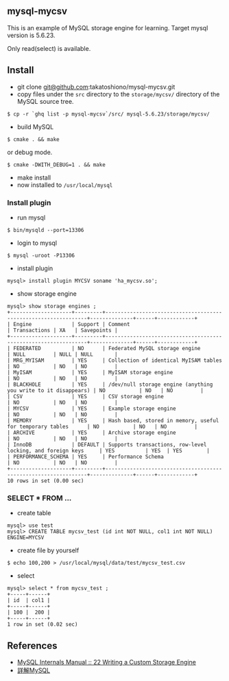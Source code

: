## mysql-mycsv

This is an example of MySQL storage engine for learning.
Target mysql version is 5.6.23.

Only read(select) is available.

## Install

* git clone git@github.com:takatoshiono/mysql-mycsv.git
* copy files under the `src` directory to the `storage/mycsv/` directory of the MySQL source tree.

```
$ cp -r `ghq list -p mysql-mycsv`/src/ mysql-5.6.23/storage/mycsv/
```

* build MySQL

```
$ cmake . && make
```

or debug mode.

```
$ cmake -DWITH_DEBUG=1 . && make
```

* make install
* now installed to `/usr/local/mysql`

### Install plugin

* run mysql

```
$ bin/mysqld --port=13306
```

* login to mysql

```
$ mysql -uroot -P13306
```

* install plugin

```
mysql> install plugin MYCSV soname 'ha_mycsv.so';
```

* show storage engine

```
mysql> show storage engines ;
+--------------------+---------+----------------------------------------------------------------+--------------+------+------------+
| Engine             | Support | Comment                                                        | Transactions | XA   | Savepoints |
+--------------------+---------+----------------------------------------------------------------+--------------+------+------------+
| FEDERATED          | NO      | Federated MySQL storage engine                                 | NULL         | NULL | NULL       |
| MRG_MYISAM         | YES     | Collection of identical MyISAM tables                          | NO           | NO   | NO         |
| MyISAM             | YES     | MyISAM storage engine                                          | NO           | NO   | NO         |
| BLACKHOLE          | YES     | /dev/null storage engine (anything you write to it disappears) | NO           | NO   | NO         |
| CSV                | YES     | CSV storage engine                                             | NO           | NO   | NO         |
| MYCSV              | YES     | Example storage engine                                         | NO           | NO   | NO         |
| MEMORY             | YES     | Hash based, stored in memory, useful for temporary tables      | NO           | NO   | NO         |
| ARCHIVE            | YES     | Archive storage engine                                         | NO           | NO   | NO         |
| InnoDB             | DEFAULT | Supports transactions, row-level locking, and foreign keys     | YES          | YES  | YES        |
| PERFORMANCE_SCHEMA | YES     | Performance Schema                                             | NO           | NO   | NO         |
+--------------------+---------+----------------------------------------------------------------+--------------+------+------------+
10 rows in set (0.00 sec)
```

### SELECT * FROM ...

* create table

```
mysql> use test
mysql> CREATE TABLE mycsv_test (id int NOT NULL, col1 int NOT NULL) ENGINE=MYCSV
```

* create file by yourself

```
$ echo 100,200 > /usr/local/mysql/data/test/mycsv_test.csv
```

* select

```
mysql> select * from mycsv_test ;
+-----+------+
| id  | col1 |
+-----+------+
| 100 |  200 |
+-----+------+
1 row in set (0.02 sec)
```

## References

* [MySQL Internals Manual :: 22 Writing a Custom Storage Engine](https://dev.mysql.com/doc/internals/en/custom-engine.html)
* [詳解MySQL](http://www.oreilly.co.jp/books/9784873113432/)

